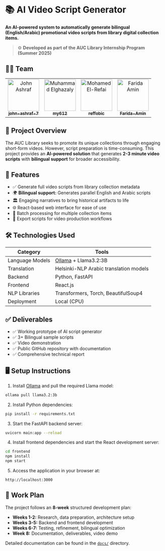 
# 📚 AI Video Script Generator

**An AI-powered system to automatically generate bilingual (English/Arabic) promotional video scripts from library digital collection items.**

> ⚙️ **Developed as part of the AUC Library Internship Program (Summer 2025)**

## 👨‍💻 Team

<table>
  <tr>
    <td align="center">
      <a href="https://github.com/john-ashraf-7" target="_blank">
        <img src="https://github.com/john-ashraf-7.png" width="100" alt="John Ashraf"/><br>
        <sub><b>john-ashraf-7</b></sub>
      </a>
    </td>
    <td align="center">
      <a href="https://github.com/my612" target="_blank">
        <img src="https://github.com/my612.png" width="100" alt="Muhammad Elghazaly"/><br>
        <sub><b>my612</b></sub>
      </a>
    </td>
    <td align="center">
      <a href="https://github.com/reffobic" target="_blank">
        <img src="https://github.com/reffobic.png" width="100" alt="Mohamed El-Refai"/><br>
        <sub><b>reffobic</b></sub>
      </a>
    </td>
    <td align="center">
      <a href="https://github.com/Farida-Amin" target="_blank">
        <img src="https://github.com/Farida-Amin.png" width="100" alt="Farida Amin"/><br>
        <sub><b>Farida-Amin</b></sub>
      </a>
    </td>
  </tr>
</table>

## 🚀 Project Overview

The AUC Library seeks to promote its unique collections through engaging short-form videos. However, script preparation is time-consuming. This project provides an **AI-powered solution** that generates **2-3 minute video scripts** with **bilingual support** for broader accessibility.

## 🎯 Features

- ✅ Generate full video scripts from library collection metadata
- 🌍 **Bilingual support:** Generates parallel English and Arabic scripts
- 🏛️ Engaging narratives to bring historical artifacts to life
- 🌐 React-based web interface for ease of use
- 📁 Batch processing for multiple collection items
- 📜 Export scripts for video production workflows

## 🛠️ Technologies Used

| Category           | Tools                                      |
|--------------------|--------------------------------------------|
| Language Models    | [Ollama](https://ollama.ai/) + Llama3.2:3B |
| Translation        | Helsinki-NLP Arabic translation models      |
| Backend            | Python, FastAPI                            |
| Frontend           | React.js                                   |
| NLP Libraries      | Transformers, Torch, BeautifulSoup4        |
| Deployment         | Local (CPU)                                |


## ✅ Deliverables

- ✅ Working prototype of AI script generator
- ✅ 3+ Bilingual sample scripts
- ✅ Video demonstration
- ✅ Public GitHub repository with documentation
- ✅ Comprehensive technical report

## 🖥️ Setup Instructions

1. Install [Ollama](https://ollama.ai/) and pull the required Llama model:
```bash
ollama pull llama3.2:3b
```

2. Install Python dependencies:
```bash
pip install -r requirements.txt
```

3. Start the FastAPI backend server:
```bash
uvicorn main:app --reload
```

4. Install frontend dependencies and start the React development server:
```bash
cd frontend
npm install
npm start
```

5. Access the application in your browser at:
```
http://localhost:3000
```

## 📅 Work Plan

The project follows an **8-week** structured development plan:
- **Weeks 1-2:** Research, data preparation, architecture setup
- **Weeks 3-5:** Backend and frontend development
- **Weeks 6-7:** Testing, refinement, bilingual optimization
- **Week 8:** Documentation, deliverables, video demo

Detailed documentation can be found in the [`docs/`](./docs/) directory.

